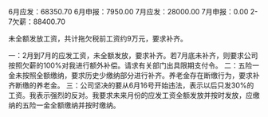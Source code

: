6月应发：68350.70
6月申报：7950.00
7月应发：28000.00
7月申报：0.00
2-7欠薪：88400.70

未全额发放工资，共计拖欠税前工资约9万元，要求补齐。

一：2月到7月的应发工资，未全额发放，要求补齐。若7月底未补齐，则要求公司按照欠薪的100%对我进行额外补偿。请求有关部门出具限期支付令。
二：五险一金未按照全额缴纳，要求历史少缴纳部分进行补齐。养老金存在断缴行为，要求补齐断缴的养老金。
三：公司坚决的要从6月16号开始违法，表示以后只发30%的工资。我表示强烈的反对。我要求未来月份的应发工资全额发放并按时发放，应缴纳的五险一金全额缴纳并按时缴纳。
